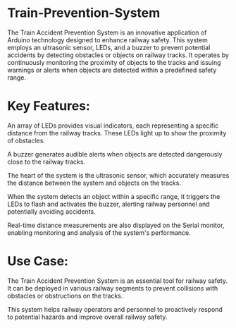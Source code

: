 # Train-Prevention-System
The Train Accident Prevention System is an innovative application of Arduino technology designed to enhance railway safety. This system employs an ultrasonic sensor, LEDs, and a buzzer to prevent potential accidents by detecting obstacles or objects on railway tracks. It operates by continuously monitoring the proximity of objects to the tracks and issuing warnings or alerts when objects are detected within a predefined safety range.
# Key Features:

An array of LEDs provides visual indicators, each representing a specific distance from the railway tracks. These LEDs light up to show the proximity of obstacles.

A buzzer generates audible alerts when objects are detected dangerously close to the railway tracks.

The heart of the system is the ultrasonic sensor, which accurately measures the distance between the system and objects on the tracks.

When the system detects an object within a specific range, it triggers the LEDs to flash and activates the buzzer, alerting railway personnel and potentially avoiding accidents.

Real-time distance measurements are also displayed on the Serial monitor, enabling monitoring and analysis of the system's performance.

# Use Case:

The Train Accident Prevention System is an essential tool for railway safety. It can be deployed in various railway segments to prevent collisions with obstacles or obstructions on the tracks.

This system helps railway operators and personnel to proactively respond to potential hazards and improve overall railway safety.
